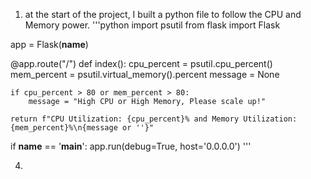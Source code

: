 1. at the start of the project, I built a python file to follow the CPU and Memory power. 
 '''python 
import psutil
from flask import Flask

app = Flask(__name__)

@app.route("/")
def index():
    cpu_percent = psutil.cpu_percent()
    mem_percent = psutil.virtual_memory().percent
    message = None

    if cpu_percent > 80 or mem_percent > 80:
        message = "High CPU or High Memory, Please scale up!"

    return f"CPU Utilization: {cpu_percent}% and Memory Utilization: {mem_percent}%\n{message or ''}"

if __name__ == '__main__':
    app.run(debug=True, host='0.0.0.0')
		'''

4.
